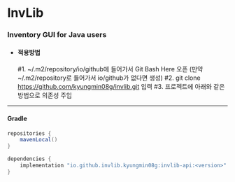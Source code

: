 # InvLib

### Inventory GUI for Java users

* #### 적용방법
  #1. ~/.m2/repository/io/github에 들어가서 Git Bash Here 오픈
      (만약 ~/.m2/repository로 들어가서 io/github가 없다면 생성)
  #2. git clone https://github.com/kyungmin08g/invlib.git 입력
  #3. 프로젝트에 아래와 같은 방법으로 의존성 주입

---

#### Gradle

```java
repositories {
    mavenLocal()
}
```

```java
dependencies {
    implementation "io.github.invlib.kyungmin08g:invlib-api:<version>"
}
```
